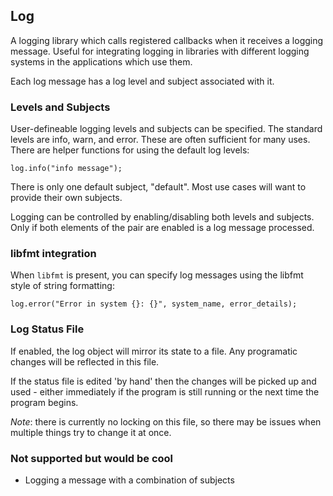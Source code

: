 ## Log

A logging library which calls registered callbacks when it receives a logging message.  Useful for integrating logging in libraries with different logging systems in the applications which use them.

Each log message has a log level and subject associated with it.

### Levels and Subjects

User-defineable logging levels and subjects can be specified.   The standard levels are info, warn, and error.   These are
often sufficient for many uses.   There are helper functions for using the default log levels:

    log.info("info message");


There is only one default subject, "default".   Most use cases will want to provide their own subjects.

Logging can be controlled by enabling/disabling both levels and subjects.   Only if both elements of the pair are enabled
is a log message processed.   


### libfmt integration

When `libfmt` is present, you can specify log messages using the libfmt style of string formatting:

    log.error("Error in system {}: {}", system_name, error_details);
    
### Log Status File

If enabled, the log object will mirror its state to a file.  Any programatic changes will be reflected in this file.

If the status file is edited 'by hand' then the changes will be picked up and used - either immediately if the program is
still running or the next time the program begins.   

*Note*: there is currently no locking on this file, so there may be issues when multiple things try to change it at once.

### Not supported but would be cool

* Logging a message with a combination of subjects
